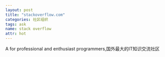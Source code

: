 ```yaml
---
layout: post
title: "stackoverflow.com"
categories: 社区组织
tags: ask
name: stack overflow
attr: hot
---
```

A for professional and enthusiast<!--break--> programmers,国外最大的IT知识交流社区

